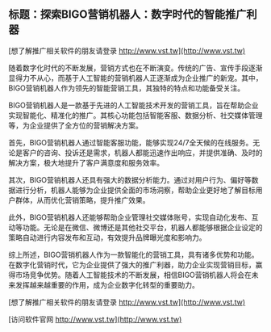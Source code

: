 ## **标题：探索BIGO营销机器人：数字时代的智能推广利器**

[想了解推广相关软件的朋友请登录 http://www.vst.tw](http://www.vst.tw)

随着数字化时代的不断发展，营销方式也在不断演变。传统的广告、宣传手段逐渐显得力不从心，而基于人工智能的营销机器人正逐渐成为企业推广的新宠。其中，BIGO营销机器人作为领先的智能营销工具，其独特的特点和功能备受关注。

BIGO营销机器人是一款基于先进的人工智能技术开发的营销工具，旨在帮助企业实现智能化、精准化的推广。其核心功能包括智能客服、数据分析、社交媒体管理等，为企业提供了全方位的营销解决方案。

首先，BIGO营销机器人通过智能客服功能，能够实现24/7全天候的在线服务。无论是客户的咨询、投诉还是需求，机器人都能迅速作出响应，并提供准确、及时的解决方案，极大地提升了客户满意度和服务效率。

其次，BIGO营销机器人还具有强大的数据分析能力。通过对用户行为、偏好等数据进行分析，机器人能够为企业提供全面的市场洞察，帮助企业更好地了解目标用户群体，从而优化营销策略，提升推广效果。

此外，BIGO营销机器人还能够帮助企业管理社交媒体账号，实现自动化发布、互动等功能。无论是在微信、微博还是其他社交平台，机器人都能够根据企业设定的策略自动进行内容发布和互动，有效提升品牌曝光度和影响力。

综上所述，BIGO营销机器人作为一款智能化的营销工具，具有诸多优势和功能。在数字化营销时代，它为企业提供了强大的推广利器，助力企业实现营销目标，赢得市场竞争优势。随着人工智能技术的不断发展，相信BIGO营销机器人将会在未来发挥越来越重要的作用，成为企业数字化转型的重要助力。

[想了解推广相关软件的朋友请登录 http://www.vst.tw](http://www.vst.tw)


[访问软件官网 http://www.vst.tw](http://www.vst.tw)

